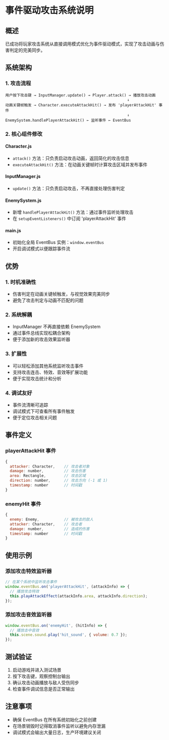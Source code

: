 # 事件驱动攻击系统说明

## 概述

已成功将玩家攻击系统从直接调用模式优化为事件驱动模式，实现了攻击动画与伤害判定的完美同步。

## 系统架构

### 1. 攻击流程

```
用户按下攻击键 → InputManager.update() → Player.attack() → 播放攻击动画
                                                      ↓
动画关键帧触发 → Character.executeAttackHit() → 发布 'playerAttackHit' 事件
                                                      ↓
EnemySystem.handlePlayerAttackHit() ← 监听事件 ← EventBus
```

### 2. 核心组件修改

#### Character.js
- `attack()` 方法：只负责启动攻击动画，返回简化的攻击信息
- `executeAttackHit()` 方法：在动画关键帧时计算攻击区域并发布事件

#### InputManager.js
- `update()` 方法：只负责启动攻击，不再直接处理伤害判定

#### EnemySystem.js
- 新增 `handlePlayerAttackHit()` 方法：通过事件监听处理攻击
- 在 `setupEventListeners()` 中订阅 'playerAttackHit' 事件

#### main.js
- 初始化全局 EventBus 实例：`window.eventBus`
- 开启调试模式以便跟踪事件流

## 优势

### 1. 时机准确性
- 伤害判定在动画关键帧触发，与视觉效果完美同步
- 避免了攻击判定与动画不匹配的问题

### 2. 系统解耦
- InputManager 不再直接依赖 EnemySystem
- 通过事件总线实现松耦合架构
- 便于添加新的攻击效果监听器

### 3. 扩展性
- 可以轻松添加其他系统监听攻击事件
- 支持攻击连击、特效、音效等扩展功能
- 便于实现攻击统计和分析

### 4. 调试友好
- 事件流清晰可追踪
- 调试模式下可查看所有事件触发
- 便于定位攻击相关问题

## 事件定义

### playerAttackHit 事件
```javascript
{
  attacker: Character,    // 攻击者对象
  damage: number,         // 攻击伤害
  area: Rectangle,        // 攻击区域
  direction: number,      // 攻击方向 (-1 或 1)
  timestamp: number       // 时间戳
}
```

### enemyHit 事件
```javascript
{
  enemy: Enemy,           // 被攻击的敌人
  attacker: Character,    // 攻击者
  damage: number,         // 造成的伤害
  timestamp: number       // 时间戳
}
```

## 使用示例

### 添加攻击特效监听器
```javascript
// 在某个系统中监听攻击事件
window.eventBus.on('playerAttackHit', (attackInfo) => {
  // 播放攻击特效
  this.playAttackEffect(attackInfo.area, attackInfo.direction);
});
```

### 添加攻击音效监听器
```javascript
window.eventBus.on('enemyHit', (hitInfo) => {
  // 播放击中音效
  this.scene.sound.play('hit_sound', { volume: 0.7 });
});
```

## 测试验证

1. 启动游戏并进入测试场景
2. 按下攻击键，观察控制台输出
3. 确认攻击动画播放与敌人受伤同步
4. 检查事件调试信息是否正常输出

## 注意事项

- 确保 EventBus 在所有系统初始化之前创建
- 在场景销毁时记得取消事件监听以避免内存泄漏
- 调试模式会输出大量日志，生产环境建议关闭
